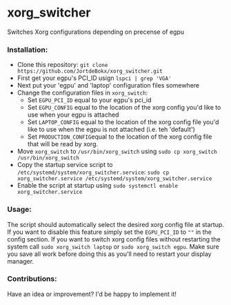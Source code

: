 # xorg_switcher
Switches Xorg configurations depending on precense of egpu 

### Installation:
* Clone this repository: `git clone https://github.com/JortdeBokx/xorg_switcher.git`
* First get your egpu's PCI_ID usign `lspci | grep 'VGA'`
* Next put your 'egpu' and 'laptop' configuration files somewhere
* Change the configuration files in `xorg_switch`:
  * Set `EGPU_PCI_ID` equal to your egpu's pci_id
  * Set `EGPU_CONFIG` equal to the location of the xorg config you'd like to use when your egpu is attached
  * Set `LAPTOP_CONFIG` equal to the location of the xorg config file you'd like to use when the egpu is not attached (i.e. teh 'default')
  * Set `PRODUCTION_CONFIG`equal to the location of the xorg config file that will be read by xorg.
* Move `xorg_switch` to `/usr/bin/xorg_switch` using `sudo cp xorg_switch /usr/bin/xorg_switch`
* Copy the startup service script to `/etc/systemd/system/xorg_switcher.service`: `sudo cp xorg_switcher.service /etc/systemd/system/xorg_switcher.service`
* Enable the script at startup using `sudo systemctl enable xorg_switcher.service`

### Usage:
The script should automatically select the desired xorg config file at startup. If you want to disable this feature simply set the `EGPU_PCI_ID` to `""` in the config section. 
If you want to switch xorg config files without restarting the system call `sudo xorg_switch laptop` or `sudo xorg_switch egpu`. Make sure you save all work before doing this as you'll need to restart your display manager.

### Contributions:
Have an idea or improvement? I'd be happy to implement it!
